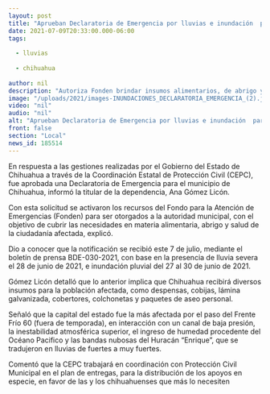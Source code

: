 ```yaml
---
layout: post
title: "Aprueban Declaratoria de Emergencia por lluvias e inundación  para el municipio de Chihuahua"
date: 2021-07-09T20:33:00.000-06:00
tags:
  
  - lluvias
  
  - chihuahua
  
author: nil
description: "Autoriza Fonden brindar insumos alimentarios, de abrigo y de salud por la lluvia severa registrada el 28 de junio e inundaciones pluviales del 27 al 30 de ese mes."
image: "/uploads/2021/images-INUNDACIONES_DECLARATORIA_EMERGENCIA_(2).jpeg"
video: "nil"
audio: "nil"
alt: "Aprueban Declaratoria de Emergencia por lluvias e inundación  para el municipio de Chihuahua"
front: false
section: "Local"
news_id: 185514
---
```


En respuesta a las gestiones realizadas por el Gobierno del Estado de Chihuahua a través de la Coordinación Estatal de Protección Civil (CEPC), fue aprobada una Declaratoria de Emergencia para el municipio de Chihuahua, informó la titular de la dependencia, Ana Gómez Licón.

Con esta solicitud se activaron los recursos del Fondo para la Atención de Emergencias (Fonden) para ser otorgados a la autoridad municipal, con el objetivo de cubrir las necesidades en materia alimentaria, abrigo y salud de la ciudadanía afectada, explicó.

Dio a conocer que la notificación se recibió este 7 de julio, mediante el boletín de prensa BDE-030-2021, con base en la presencia de lluvia severa el 28 de junio de 2021, e inundación pluvial del 27 al 30 de junio de 2021.

Gómez Licón detalló que lo anterior implica que Chihuahua recibirá diversos insumos para la población afectada, como despensas, cobijas, lámina galvanizada, cobertores, colchonetas y paquetes de aseo personal.

Señaló que la capital del estado fue la más afectada por el paso del Frente Frío 60 (fuera de temporada), en interacción con un canal de baja presión, la inestabilidad atmosférica superior, el ingreso de humedad procedente del Océano Pacifico y las bandas nubosas del Huracán “Enrique”, que se tradujeron en  lluvias de fuertes a muy fuertes.

Comentó que la CEPC trabajará en coordinación con Protección Civil Municipal en el plan de entregas, para la distribución de los apoyos en especie, en favor de las y los chihuahuenses que más lo necesiten